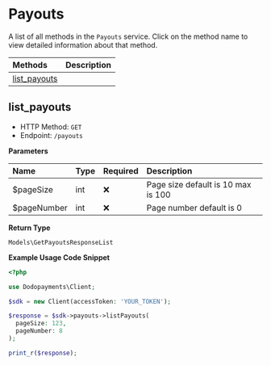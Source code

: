 # Payouts

A list of all methods in the `Payouts` service. Click on the method name to view detailed information about that method.

| Methods | Description |
| :------ | :---------- |
|[list_payouts](#list_payouts)|  |

## list_payouts


- HTTP Method: `GET`
- Endpoint: `/payouts`

**Parameters**

| Name    | Type| Required | Description |
| :-------- | :----------| :----------| :----------|
| $pageSize | int | ❌ | Page size default is 10 max is 100 |
| $pageNumber | int | ❌ | Page number default is 0 |

**Return Type**

`Models\GetPayoutsResponseList`

**Example Usage Code Snippet**
```php
<?php

use Dodopayments\Client;

$sdk = new Client(accessToken: 'YOUR_TOKEN');

$response = $sdk->payouts->listPayouts(
  pageSize: 123,
  pageNumber: 8
);

print_r($response);
```




<!-- This file was generated by liblab | https://liblab.com/ -->